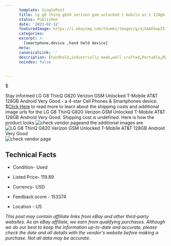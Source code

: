 ```yaml
---
      template: SinglePost
      title: lg g8 thinq g820 verizon gsm unlocked t mobile at t 128gb android very good
      status: Published
      date: '2023-02-12'
      featuredImage: https://i.ebayimg.com/thumbs/images/g/ajkAAOSwpZ5iTTKY/s-l225.jpg
      categories: 
      excerpt: >-
        [smartphone,device ,hand held device]
      meta:
      canonicalLink: ''
      description: [handheld,industrially made,well crafted,Portable,Mobile,Compact,Convenient,Lightweight,Maneuverable,Man-portable,Miniature,Carriable,Hand-held,Light,Holdable,Transportable,Mobile device,Pocket-sized,On-the-go,Wireless,Cordless,Compact size,Convenient size, smartphone,device ,hand held device]
      noindex: false
      
        
---
```

$

Stay informed LG G8 ThinQ G820 Verizon GSM Unlocked T-Mobile AT&T 128GB Android Very Good - a 4-star Cell Phones & Smartphones device.
$[Click Here](https://www.ebay.com/itm/204180937585?hash=item2f8a21db71%3Ag%3AajkAAOSwpZ5iTTKY&mkevt=1&mkcid=1&mkrid=711-53200-19255-0&campid=%253CePNCampaignId%253E&customid=%253CreferenceId%253E&toolid=10049) to read more to learn about the shipping costs and additional image urls for the LG G8 ThinQ G820 Verizon GSM Unlocked T-Mobile AT&T 128GB Android Very Good. Shipping cost is undefined. Here is how the product looks ![check vendor page](https://i.ebayimg.com/thumbs/images/g/ajkAAOSwpZ5iTTKY/s-l225.jpg)and the additional images are![LG G8 ThinQ G820 Verizon GSM Unlocked T-Mobile AT&T 128GB Android Very Good](https://i.ebayimg.com/images/g/ajkAAOSwpZ5iTTKY/s-l960.jpg)![check vendor page](https://origin-galleryplus.ebayimg.com/ws/web/204180937585_2_0_1/225x225.jpg,https://origin-galleryplus.ebayimg.com/ws/web/204180937585_3_0_1/225x225.jpg,https://origin-galleryplus.ebayimg.com/ws/web/204180937585_4_0_1/225x225.jpg,https://origin-galleryplus.ebayimg.com/ws/web/204180937585_5_0_1/225x225.jpg,https://origin-galleryplus.ebayimg.com/ws/web/204180937585_6_0_1/225x225.jpg)



 ## Technical Facts 



     
      

 - Condition- Used 


      

 - Listed Price- 119.89 


      

 - Currency- USD 


      

 - Feedback score - 153374 


      

 - Location - US 


      
      

 *_This post may contain affiliate links from eBay and other third-party websites. As an eBay affiliate, we earn from qualifying purchases. Although we do our best to keep the information up-to-date and accurate, please check the date and all details with the vendor's website before making a purchase. Not all data may be accurate._*






